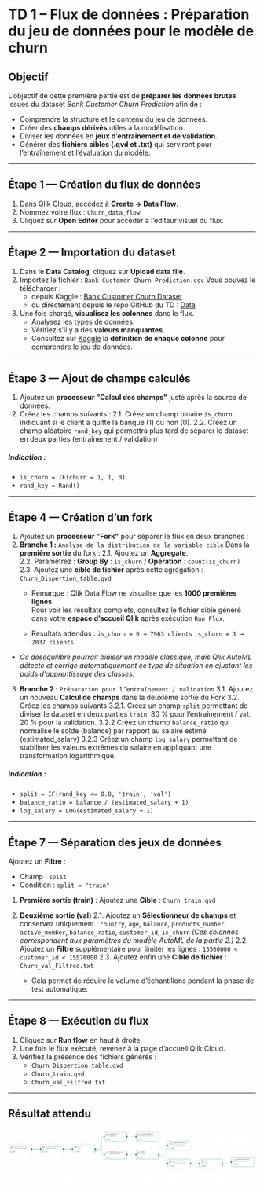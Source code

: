 # TD 1 – Flux de données : Préparation du jeu de données pour le modèle de churn

## Objectif
L’objectif de cette première partie est de **préparer les données brutes** issues du dataset *Bank Customer Churn Prediction* afin de :
- Comprendre la structure et le contenu du jeu de données.
- Créer des **champs dérivés** utiles à la modélisation.
- Diviser les données en **jeux d’entraînement et de validation**.
- Générer des **fichiers cibles (.qvd et .txt)** qui serviront pour l’entraînement et l’évaluation du modèle.

---

## Étape 1 — Création du flux de données

1. Dans Qlik Cloud, accédez à **Create → Data Flow**.  
2. Nommez votre flux :  `Churn_data_flow`
3. Cliquez sur **Open Editor** pour accéder à l’éditeur visuel du flux.

---

## Étape 2 — Importation du dataset

1. Dans le **Data Catalog**, cliquez sur **Upload data file**.  
2. Importez le fichier : `Bank Customer Churn Prediction.csv`
   Vous pouvez le télécharger :
   - depuis Kaggle : [Bank Customer Churn Dataset](https://www.kaggle.com/datasets/gauravtopre/bank-customer-churn-dataset)  
   - ou directement depuis le repo GitHub du TD :  [Data](https://github.com/riadshrn/dataflow-mlops-workshop/tree/main/data)
3. Une fois chargé, **visualisez les colonnes** dans le flux.  
   - Analysez les types de données.  
   - Vérifiez s’il y a des **valeurs manquantes**.  
   - Consultez sur [Kaggle](https://www.kaggle.com/datasets/gauravtopre/bank-customer-churn-dataset) la **définition de chaque colonne** pour comprendre le jeu de données.

---

## Étape 3 — Ajout de champs calculés

1. Ajoutez un **processeur "Calcul des champs"** juste après la source de données.  
2. Créez les champs suivants :
2.1. Créez un champ binaire `is_churn` indiquant si le client a quitté la banque (1) ou non (0).
2.2. Créez un champ aléatoire `rand_key` qui permettra plus tard de séparer le dataset en deux parties (entraînement / validation)

##### Indication :
- `is_churn = IF(churn = 1, 1, 0)`
- `rand_key = Rand()`

---

## Étape 4 — Création d’un fork

1. Ajoutez un **processeur "Fork"** pour séparer le flux en deux branches :
2. **Branche 1 :** `Analyse de la distribution de la variable cible`
Dans la **première sortie** du fork :
2.1. Ajoutez un **Aggregate**.  
2.2. Paramétrez : **Group By** : `is_churn` / **Opération** : `count(is_churn)`  
2.3. Ajoutez une **cible de fichier** après cette agrégation : `Churn_Dispertion_table.qvd`
    - Remarque :
    Qlik Data Flow ne visualise que les **1000 premières lignes**.  
Pour voir les résultats complets, consultez le fichier cible généré dans votre **espace d’accueil Qlik** après exécution `Run Flux`.

    - Resultats attendus :
    `is_churn = 0 → 7963 clients`
    `is_churn = 1 → 2037 clients`
- *Ce déséquilibre pourrait biaiser un modèle classique, mais Qlik AutoML détecte et corrige automatiquement ce type de situation en ajustant les poids d’apprentissage des classes.*


3. **Branche 2 :** `Préparation pour l’entraînement / validation`
3.1. Ajoutez un nouveau **Calcul de champs** dans la deuxième sortie du Fork
3.2. Créez les champs suivants 
3.2.1. Créez un champ `split` permettant de diviser le dataset en deux parties  `train`: 80 % pour l’entraînement / `val`: 20 % pour la validation.
3.2.2  Créez un champ `balance_ratio` qui normalise le solde (balance) par rapport au salaire estimé (estimated_salary)
3.2.3 Créez un champ `log_salary` permettant de stabiliser les valeurs extrêmes du salaire en appliquant une transformation logarithmique.
   

##### Indication :
- `split = IF(rand_key <= 0.8, 'train', 'val')` 
- `balance_ratio = balance / (estimated_salary + 1)`
- `log_salary = LOG(estimated_salary + 1)`

---

## Étape 7 — Séparation des jeux de données

Ajoutez un **Filtre** :
- Champ : `split`
- Condition : `split = "train"`

1. **Première sortie (train)** : Ajoutez une **Cible** : `Churn_train.qvd`

2. **Deuxième sortie (val)** 
2.1. Ajoutez un **Sélectionneur de champs** et conservez uniquement :
   `country`, `age`, `balance`, `products_number`, `active_member`, `balance_ratio`, `customer_id`, `is_churn`
*(Ces colonnes correspondent aux paramètres du modèle AutoML de la partie 2.)*
2.2. Ajoutez un **Filtre** supplémentaire pour limiter les lignes : `15560000 < customer_id < 15576000`
2.3. Ajoutez enfin une **Cible de fichier** : `Churn_val_Filtred.txt`
    - Cela permet de réduire le volume d’échantillons pendant la phase de test automatique.

---

## Étape 8 — Exécution du flux

1. Cliquez sur **Run flow** en haut à droite.  
2. Une fois le flux exécuté, revenez à la page d’accueil Qlik Cloud.  
3. Vérifiez la présence des fichiers générés :
   - `Churn_Dispertion_table.qvd`
   - `Churn_train.qvd`
   - `Churn_val_Filtred.txt`

---

## Résultat attendu

![Flux final Qlik](/images/dataflow_final.png)
